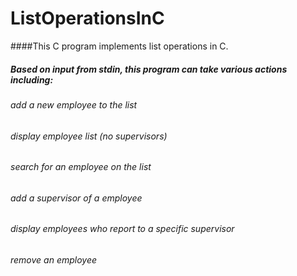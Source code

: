 # ListOperationsInC

####This C program implements list operations in C.

##### Based on input from stdin, this program can take various actions including:

###### add a new employee to the list
###### display employee list (no supervisors)
###### search for an employee on the list
###### add a supervisor of a employee
###### display employees who report to a specific supervisor
###### remove an employee


